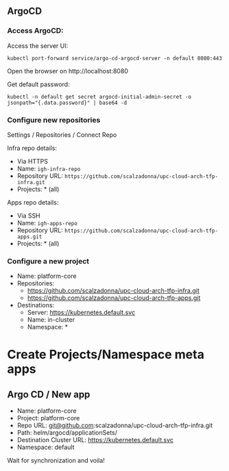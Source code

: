 ## ArgoCD

### Access ArgoCD:
Access the server UI:

`kubectl port-forward service/argo-cd-argocd-server -n default 8080:443`

Open the browser on http://localhost:8080 

Get default password:

`kubectl -n default get secret argocd-initial-admin-secret -o jsonpath="{.data.password}" | base64 -d`

### Configure new repositories

Settings / Repositories / Connect Repo

Infra repo details:

- Via HTTPS
- Name: `igh-infra-repo`
- Repository URL: `https://github.com/scalzadonna/upc-cloud-arch-tfp-infra.git`
- Projects: * (all)
  
Apps repo details:

- Via SSH
- Name: `igh-apps-repo`
- Repository URL: `https://github.com/scalzadonna/upc-cloud-arch-tfp-apps.git`
- Projects: * (all)


### Configure a new project
- Name: platform-core
- Repositories:
  - https://github.com/scalzadonna/upc-cloud-arch-tfp-infra.git
  - https://github.com/scalzadonna/upc-cloud-arch-tfp-apps.git
- Destinations:
  - Server: https://kubernetes.default.svc
  - Name: in-cluster
  - Namespace: *

# Create Projects/Namespace meta apps

## Argo CD / New app

- Name: platform-core
- Project: platform-core
- Repo URL: git@github.com:scalzadonna/upc-cloud-arch-tfp-infra.git
- Path: helm/argocd/applicationSets/
- Destination Cluster URL: https://kubernetes.default.svc
- Namespace: default

Wait for synchronization and voila!